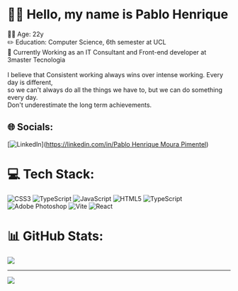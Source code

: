 # 🙋‍♂️ Hello, my name is Pablo Henrique

🙋‍♂️ Age: 22y<br>✏️ Education: Computer Science, 6th semester at UCL<br>💼 Currently Working as an IT Consultant and Front-end developer at 3master Tecnologia<br><br>I believe that Consistent working always wins over intense working. Every day is different, <br>so we can't always do all the things we have to, but we can do something every day. <br>Don't underestimate the long term achievements.


## 🌐 Socials:
[![LinkedIn](https://img.shields.io/badge/LinkedIn-%230077B5.svg?logo=linkedin&logoColor=white)]([https://linkedin.com/in/Pablo Henrique Moura Pimentel](https://www.linkedin.com/in/pablo-henrique-moura-pimentel-a709a5236/)) 

# 💻 Tech Stack:
![CSS3](https://img.shields.io/badge/css3-%231572B6.svg?style=for-the-badge&logo=css3&logoColor=white) ![TypeScript](https://img.shields.io/badge/typescript-%23007ACC.svg?style=for-the-badge&logo=typescript&logoColor=white) ![JavaScript](https://img.shields.io/badge/javascript-%23323330.svg?style=for-the-badge&logo=javascript&logoColor=%23F7DF1E) ![HTML5](https://img.shields.io/badge/html5-%23E34F26.svg?style=for-the-badge&logo=html5&logoColor=white) ![TypeScript](https://img.shields.io/badge/typescript-%23007ACC.svg?style=for-the-badge&logo=typescript&logoColor=white) ![Adobe Photoshop](https://img.shields.io/badge/adobe%20photoshop-%2331A8FF.svg?style=for-the-badge&logo=adobe%20photoshop&logoColor=white) ![Vite](https://img.shields.io/badge/vite-%23646CFF.svg?style=for-the-badge&logo=vite&logoColor=white) ![React](https://img.shields.io/badge/react-%2320232a.svg?style=for-the-badge&logo=react&logoColor=%2361DAFB)
# 📊 GitHub Stats:
![](https://github-readme-stats.vercel.app/api/top-langs/?username=pablo-pmoura&theme=dark&hide_border=false&include_all_commits=false&count_private=false&layout=compact)

---
[![](https://visitcount.itsvg.in/api?id=pablo-pmoura&icon=0&color=0)](https://visitcount.itsvg.in)

<!-- Proudly created with GPRM ( https://gprm.itsvg.in ) -->
